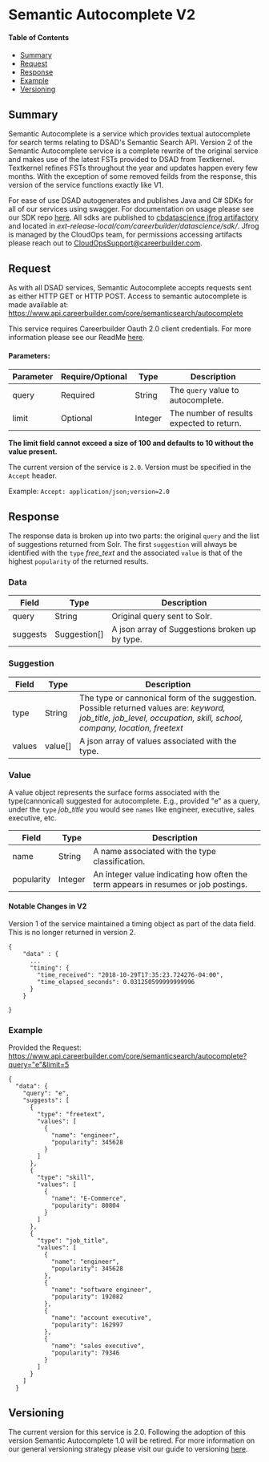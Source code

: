 Semantic Autocomplete V2
========================

#### Table of Contents

- [Summary](#summary)
- [Request](#request)
- [Response](#response)
- [Example](#example)
- [Versioning](#versioning)


## Summary
Semantic Autocomplete is a service which provides textual autocomplete for search terms relating to DSAD's Semantic Search API. Version 2 of the Semantic Autocomplete service is a complete rewrite of the original service and makes use of the latest FSTs provided to DSAD from Textkernel. Textkernel refines FSTs throughout the year and updates happen every few months. With the exception of some removed feilds from the response, this version of the service functions exactly like V1.

For ease of use DSAD autogenerates and publishes Java and C# SDKs for all of our services using swagger. For documentation on usage please see our SDK repo [here](https://github.com/cbdr/dsad-sdks). All sdks are published to [cbdatascience jfrog artifactory](https://cbdatascience.jfrog.io/cbdatascience/webapp/#/home) and located in *ext-release-local/com/careerbuilder/datascience/sdk/*. Jfrog is managed by the CloudOps team, for permissions accessing artifacts please reach out to CloudOpsSupport@careerbuilder.com.

## Request
As with all DSAD services, Semantic Autocomplete accepts requests sent as either HTTP GET or HTTP POST. Access to semantic autocomplete is made available at:
 https://www.api.careerbuilder.com/core/semanticsearch/autocomplete

 This service requires Careerbuilder Oauth 2.0 client credentials. For more information please see our ReadMe [here](/Readme.md#access).

#### Parameters:
| Parameter | Require/Optional | Type | Description |
|-----------|------------------|------|-------------|
| query | Required | String | The `query` value to autocomplete.
| limit | Optional | Integer | The number of results expected to return.

**The limit field cannot exceed a size of 100 and defaults to 10 without the value present.**

The current version of the service is `2.0`. Version must be specified in the ```Accept``` header.

Example: ```Accept: application/json;version=2.0```

## Response
The response data is broken up into two parts: the original `query` and the list of suggestions returned from Solr. The first `suggestion` will always be identified with the `type` *free_text* and the associated `value` is that of  the highest `popularity` of the returned results.

### Data
| Field | Type | Description |
|-------|------|-------------|
| query | String | Original query sent to Solr.
| suggests | Suggestion[] | A json array of Suggestions broken up by type.

### Suggestion

| Field | Type | Description |
|-------|------|-------------|
| type | String | The type or cannonical form of the suggestion. Possible returned values are: *keyword, job_title, job_level, occupation, skill, school, company, location, freetext*
| values | value[] | A json array of values associated with the type.


### Value
A value object represents the surface forms associated with the type(cannonical) suggested for autocomplete. E.g., provided "e" as a query, under the `type` *job_title* you would see `names` like engineer, executive, sales executive, etc.

| Field | Type | Description |
|-------|------|-------------|
| name | String | A name associated with the type classification.
| popularity | Integer | An integer value indicating how often the term appears in resumes or job postings.

#### Notable Changes in V2
Version 1 of the service maintained a timing object as part of the data field. This is no longer returned in version 2.
```
{
    "data" : {
      ...
      "timing": {
        "time_received": "2018-10-29T17:35:23.724276-04:00",
        "time_elapsed_seconds": 0.031250599999999996
      }
    }

}
```

### Example
Provided the Request: https://www.api.careerbuilder.com/core/semanticsearch/autocomplete?query="e"&limit=5

```
{
  "data": {
    "query": "e",
    "suggests": [
      {
        "type": "freetext",
        "values": [
          {
            "name": "engineer",
            "popularity": 345628
          }
        ]
      },
      {
        "type": "skill",
        "values": [
          {
            "name": "E-Commerce",
            "popularity": 80804
          }
        ]
      },
      {
        "type": "job_title",
        "values": [
          {
            "name": "engineer",
            "popularity": 345628
          },
          {
            "name": "software engineer",
            "popularity": 192082
          },
          {
            "name": "account executive",
            "popularity": 162997
          },
          {
            "name": "sales executive",
            "popularity": 79346
          }
        ]
      }
    ]
  }
```

## Versioning
The current version for this service is 2.0. Following the adoption of this version Semantic Autocomplete 1.0 will be retired. For more information on our general versioning strategy please visit our guide to versioning [here](/Versioning.md).